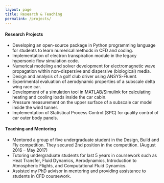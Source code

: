 ```yaml
---
layout: page
title: Research & Teaching
permalink: /projects/
---
```


#### **Research Projects**
* Developing an open-source package in Python programming language for students to learn numerical methods in CFD and coding.
* Implementation of electron transpiration module in the legacy hypersonic flow simulation code.  
* Numerical modeling and solver development for electromagnetic wave propagation within non-dispersive and dispersive (biological) media.  
* Design and analysis of a golf club driver using ANSYS-Fluent.  
* Experimental evaluation of aerodynamic properties of a subscale delta wing race car.
* Development of a simulation tool in MATLAB/Simulink for calculating heating and cooling loads inside the car cabin.
* Pressure measurement on the upper surface of a subscale car model inside the wind tunnel.
* Implementation of Statistical Process Control (SPC) for quality control of car outer body panels. 

#### **Teaching and Mentoring**
* Mentored a group of five undergraduate student in the Design, Build and Fly competition. They secured 2nd position in the competition. (August 2016 – May 2017)
* Tutoring undergraduate students for last 5 years in coursework such as Heat Transfer, Fluid Dynamics, Aerodynamics, Introduction to Atmospheric Flights, and Computational Fluid Dynamics.
* Assisted my PhD advisor in mentoring and providing assistance to students in CFD coursework.